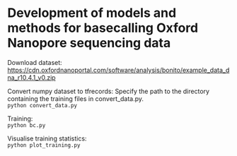 # Development of models and methods for basecalling Oxford Nanopore sequencing data

Download dataset:
https://cdn.oxfordnanoportal.com/software/analysis/bonito/example_data_dna_r10.4.1_v0.zip

Convert numpy dataset to tfrecords: Specify the path to the directory containing the training files in convert_data.py.  
```python convert_data.py```

Training:  
```python bc.py```

Visualise training statistics:  
```python plot_training.py```
